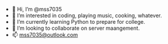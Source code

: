 - 👋 Hi, I’m @mss7035
- 👀 I’m interested in coding, playing music, cooking, whatever.
- 🌱 I’m currently learning Python to prepare for college.
- 💞️ I’m looking to collaborate on server maangement.
- 📫 mss7035@outlook.com

<!---
mss7035/mss7035 is a ✨ special ✨ repository because its `README.md` (this file) appears on your GitHub profile.
You can click the Preview link to take a look at your changes.
--->
